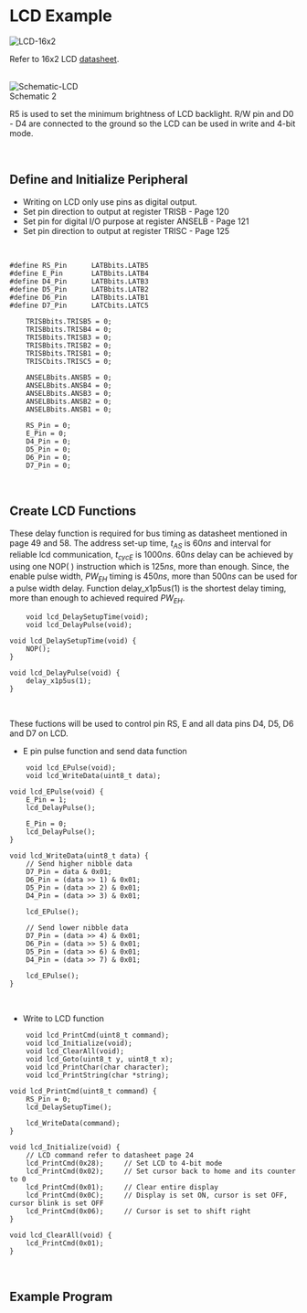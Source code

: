 # LCD Example
![LCD-16x2](https://github.com/user-attachments/assets/bf3f153c-c3dd-41a5-95c8-8c75bc0625b9)
<br/>

Refer to 16x2 LCD [datasheet](https://academy.cba.mit.edu/classes/output_devices/44780.pdf).
<br/>
<br/>

![Schematic-LCD](https://github.com/user-attachments/assets/ef843a07-8950-4568-8f80-0b1aa432c005)
<br/>
Schematic 2
<br/>

R5 is used to set the minimum brightness of LCD backlight. R/W pin and D0 - D4 are connected to the ground so the LCD can be used in write and 4-bit mode.
<br/>

<br/>

## Define and Initialize Peripheral
* Writing on LCD only use pins as digital output.
* Set pin direction to output at register TRISB - Page 120
* Set pin for digital I/O purpose at register ANSELB - Page 121
* Set pin direction to output at register TRISC - Page 125
<br/>

```
#define RS_Pin      LATBbits.LATB5
#define E_Pin       LATBbits.LATB4
#define D4_Pin      LATBbits.LATB3
#define D5_Pin      LATBbits.LATB2
#define D6_Pin      LATBbits.LATB1
#define D7_Pin      LATCbits.LATC5
```

```
    TRISBbits.TRISB5 = 0;
    TRISBbits.TRISB4 = 0;
    TRISBbits.TRISB3 = 0;
    TRISBbits.TRISB2 = 0;
    TRISBbits.TRISB1 = 0;
    TRISCbits.TRISC5 = 0;
    
    ANSELBbits.ANSB5 = 0;
    ANSELBbits.ANSB4 = 0;
    ANSELBbits.ANSB3 = 0;
    ANSELBbits.ANSB2 = 0;
    ANSELBbits.ANSB1 = 0;
    
    RS_Pin = 0;
    E_Pin = 0;
    D4_Pin = 0;
    D5_Pin = 0;
    D6_Pin = 0;
    D7_Pin = 0;
```
<br/>

## Create LCD Functions
These delay function is required for bus timing as datasheet mentioned in page 49 and 58. The address set-up time, $t_{AS}$ is $60ns$ and interval for reliable lcd communication, $t_{cycE}$ is $1000ns$. 
$60ns$ delay can be achieved by using one NOP( ) instruction which is $125ns$, more than enough.
Since, the enable pulse width, $PW_{EH}$ timing is $450ns$, more than $500ns$ can be used for a pulse width delay. 
Function delay_x1p5us(1) is the shortest delay timing, more than enough to achieved required $PW_{EH}$.
<br/>

```
    void lcd_DelaySetupTime(void);
    void lcd_DelayPulse(void);
```

```
void lcd_DelaySetupTime(void) {
    NOP();
}

void lcd_DelayPulse(void) {
    delay_x1p5us(1);
}
```
<br/>

These fuctions will be used to control pin RS, E and all data pins D4, D5, D6 and D7 on LCD.
<br/>

* E pin pulse function and send data function
```
    void lcd_EPulse(void);
    void lcd_WriteData(uint8_t data);
```

```
void lcd_EPulse(void) {
    E_Pin = 1;
    lcd_DelayPulse();
    
    E_Pin = 0;
    lcd_DelayPulse();
}

void lcd_WriteData(uint8_t data) {
    // Send higher nibble data
    D7_Pin = data & 0x01;
    D6_Pin = (data >> 1) & 0x01;
    D5_Pin = (data >> 2) & 0x01;
    D4_Pin = (data >> 3) & 0x01;
    
    lcd_EPulse();
    
    // Send lower nibble data
    D7_Pin = (data >> 4) & 0x01;
    D6_Pin = (data >> 5) & 0x01;
    D5_Pin = (data >> 6) & 0x01;
    D4_Pin = (data >> 7) & 0x01;
    
    lcd_EPulse();
}
```
<br/>

* Write to LCD function

```
    void lcd_PrintCmd(uint8_t command);
    void lcd_Initialize(void);
    void lcd_ClearAll(void);
    void lcd_Goto(uint8_t y, uint8_t x);
    void lcd_PrintChar(char character);
    void lcd_PrintString(char *string);
```

```
void lcd_PrintCmd(uint8_t command) {
    RS_Pin = 0;
    lcd_DelaySetupTime();
    
    lcd_WriteData(command);
}

void lcd_Initialize(void) {
    // LCD command refer to datasheet page 24
    lcd_PrintCmd(0x28);     // Set LCD to 4-bit mode
    lcd_PrintCmd(0x02);     // Set cursor back to home and its counter to 0
    lcd_PrintCmd(0x01);     // Clear entire display
    lcd_PrintCmd(0x0C);     // Display is set ON, cursor is set OFF, cursor blink is set OFF
    lcd_PrintCmd(0x06);     // Cursor is set to shift right
}

void lcd_ClearAll(void) {
    lcd_PrintCmd(0x01);
}
```
<br/>

## Example Program
<br/>

```

```
<br/>

<br/>
